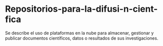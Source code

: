# Repositorios-para-la-difusi-n-cient-fica
Se describe el uso de plataformas en la nube para almacenar, gestionar y publicar documentos científicos, datos o resultados de sus investigaciones.

